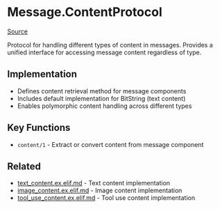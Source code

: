 # Message.ContentProtocol
[Source](/github/ai/genai_all/genai_core/lib/vnext_genai/nodes/message/content_protocol.ex)

Protocol for handling different types of content in messages. Provides a unified interface for accessing message content regardless of type.

## Implementation
- Defines content retrieval method for message components
- Includes default implementation for BitString (text content)
- Enables polymorphic content handling across different types

## Key Functions
- `content/1` - Extract or convert content from message component

## Related
- [text_content.ex.elif.md](content/text_content.ex.elif.md) - Text content implementation
- [image_content.ex.elif.md](content/image_content.ex.elif.md) - Image content implementation
- [tool_use_content.ex.elif.md](content/tool_use_content.ex.elif.md) - Tool use content implementation